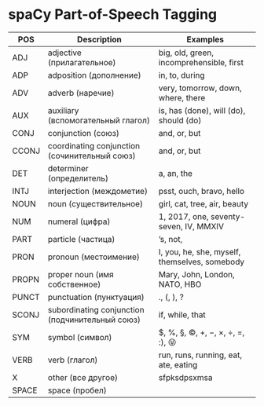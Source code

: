 # spaCy Part-of-Speech Tagging 


| POS | Description | Examples |
|----------|----------|----------|
| ADJ  | adjective (прилагательное) | big, old, green, incomprehensible, first   |
| ADP    | adposition (дополнение)   | in, to, during  |
| ADV   | adverb (наречие)  | very, tomorrow, down, where, there   |
| AUX   | auxiliary (вспомогательный глагол)   | is, has (done), will (do), should (do)   |
| CONJ   | conjunction (союз)   | and, or, but  |
| CCONJ   | coordinating conjunction (сочинительный союз)   | and, or, but   |
| DET   | determiner (определитель)  | a, an, the  |
| INTJ   | interjection (междометие)   | psst, ouch, bravo, hello   |
| NOUN   | noun (существительное)   | girl, cat, tree, air, beauty  |
| NUM   | numeral (цифра)   | 1, 2017, one, seventy-seven, IV, MMXIV   |
| PART   | particle (частица)   | ’s, not,  |
| PRON   | pronoun (местоимение)   | I, you, he, she, myself, themselves, somebody   |
| PROPN   | proper noun (имя собственное)  | Mary, John, London, NATO, HBO  |
| PUNCT   | punctuation (пунктуация)  | ., (, ), ?  |
| SCONJ   | subordinating conjunction (подчинительный союз)   | if, while, that   |
| SYM   | symbol (символ)   | $, %, §, ©, +, −, ×, ÷, =, :), 😝  |
| VERB   | verb (глагол)   | run, runs, running, eat, ate, eating |
| X   | other (все другое)   | sfpksdpsxmsa  |
| SPACE   | space (пробел)   | |

